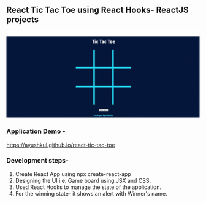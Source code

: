 ## React Tic Tac Toe using React Hooks- ReactJS projects

![](demo.gif)

### Application Demo -

https://ayushkul.github.io/react-tic-tac-toe



### Development steps-
1. Create React App using npx create-react-app
2. Designing the UI i.e. Game board using JSX and CSS.
3. Used React Hooks to manage the state of the application.
4. For the winning state- it shows an alert with Winner's name.


